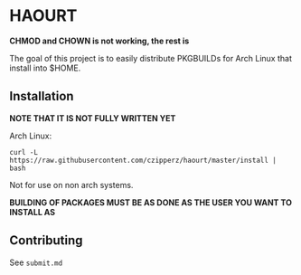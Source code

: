 # HAOURT

**CHMOD and CHOWN is not working, the rest is**

The goal of this project is to easily distribute PKGBUILDs for Arch Linux that install into $HOME.

## Installation

**NOTE THAT IT IS NOT FULLY WRITTEN YET**

Arch Linux:

	curl -L https://raw.githubusercontent.com/czipperz/haourt/master/install | bash

Not for use on non arch systems.

**BUILDING OF PACKAGES MUST BE AS DONE AS THE USER YOU WANT TO INSTALL AS**

## Contributing

See `submit.md`
